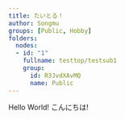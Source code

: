 ```yaml
---
title: たいとる！
author: Songmu
groups: [Public, Hobby]
folders:
  nodes:
  - id: "1"
    fullname: testtop/testsub1
    group:
      id: R3JvdXAvMQ
      name: Public
---
```


Hello World!
こんにちは!
